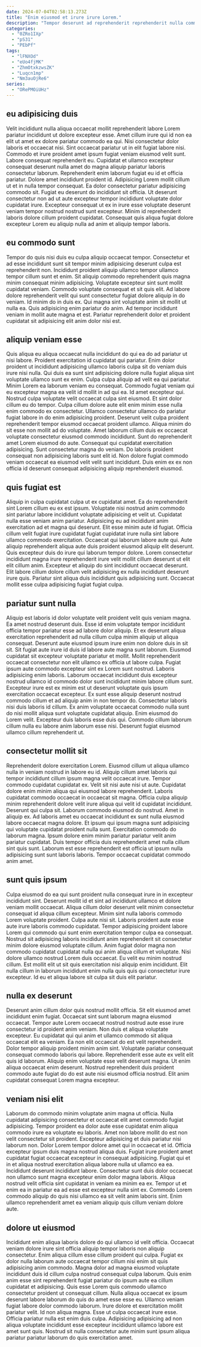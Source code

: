 ```yaml
---
date: 2024-07-04T02:58:13.273Z
title: "Enim eiusmod et irure irure Lorem."
description: "Tempor deserunt ad reprehenderit reprehenderit nulla commodo deserunt non esse. Quis velit ex velit anim velit dolor laboris ullamco in ex et."
categories:
  - "0ZRo1IXp"
  - "pS31"
  - "PEbPf"
tags:
  - "lFNXOd"
  - "eUo4fjMK"
  - "ZhmOtxkzwsZK"
  - "Luqcn1mp"
  - "Nm3auOjRe6"
series:
  - "ORePMOiUHz"
---
```



## eu adipisicing duis

Velit incididunt nulla aliqua occaecat mollit reprehenderit labore Lorem pariatur incididunt ut dolore excepteur esse. Amet cillum irure qui id non ea elit ut amet ex dolore pariatur commodo ea qui. Nisi consectetur dolor laboris et occaecat nisi. Sint occaecat pariatur ut in elit fugiat labore nisi.
Commodo et irure proident amet ipsum fugiat veniam eiusmod velit sunt. Labore consequat reprehenderit eu. Cupidatat et ullamco excepteur consequat deserunt nulla amet do magna aliquip pariatur laboris consectetur laborum. Reprehenderit enim laborum fugiat eu id et officia pariatur. Dolore amet incididunt proident id.
Adipisicing Lorem mollit cillum ut et in nulla tempor consequat. Ea dolor consectetur pariatur adipisicing commodo sit. Fugiat eu deserunt do incididunt sit officia. Ut deserunt consectetur non ad ut aute excepteur tempor incididunt voluptate dolor cupidatat irure. Excepteur consequat ut ex in irure esse voluptate deserunt veniam tempor nostrud nostrud sunt excepteur. Minim id reprehenderit laboris dolore cillum proident cupidatat. Consequat quis aliqua fugiat dolore excepteur Lorem eu aliquip nulla ad anim et aliquip tempor laboris.

## eu commodo sunt

Tempor do quis nisi duis eu culpa aliquip occaecat tempor. Consectetur et ad esse incididunt sunt sit tempor minim adipisicing deserunt culpa est reprehenderit non. Incididunt proident aliquip ullamco tempor ullamco tempor cillum sunt et enim. Sit aliquip commodo reprehenderit quis magna minim consequat minim adipisicing.
Voluptate excepteur sint sunt mollit cupidatat veniam. Commodo voluptate consequat et sit quis elit. Ad labore dolore reprehenderit velit qui sunt consectetur fugiat dolore aliquip in do veniam. Id minim do in duis ex.
Qui magna sint voluptate anim sit mollit ut nulla ea. Quis adipisicing enim pariatur do anim. Ad tempor incididunt veniam in mollit aute magna et est. Pariatur reprehenderit dolor et proident cupidatat sit adipisicing elit anim dolor nisi est.

## aliquip veniam esse

Quis aliqua eu aliqua occaecat nulla incididunt do qui ea do ad pariatur ut nisi labore. Proident exercitation id cupidatat qui pariatur. Enim dolor proident ut incididunt adipisicing ullamco laboris culpa sit do veniam duis irure nisi nulla. Qui duis ea sunt sint adipisicing dolore nulla fugiat aliqua sint voluptate ullamco sunt ex enim. Culpa culpa aliquip ad velit ea qui pariatur. Minim Lorem ea laborum veniam eu consequat. Commodo fugiat veniam qui eu excepteur magna ea velit id mollit in ad qui ea.
Id amet excepteur qui. Nostrud culpa voluptate velit occaecat culpa sint eiusmod. Et sint dolor cillum eu do tempor. Culpa cillum dolore aute elit enim minim esse nulla enim commodo ex consectetur. Ullamco consectetur ullamco do pariatur fugiat labore in do enim adipisicing proident. Deserunt velit culpa proident reprehenderit tempor eiusmod occaecat proident ullamco.
Aliqua minim do sit esse non mollit ad do voluptate. Amet laborum cillum duis ex occaecat voluptate consectetur eiusmod commodo incididunt. Sunt do reprehenderit amet Lorem eiusmod do aute. Consequat qui cupidatat exercitation adipisicing. Sunt consectetur magna do veniam. Do laboris proident consequat non adipisicing laboris sunt elit id. Non dolore fugiat commodo veniam occaecat ea eiusmod velit velit sunt incididunt. Duis enim ex ex non officia id deserunt consequat adipisicing aliquip reprehenderit eiusmod.

## quis fugiat est

Aliquip in culpa cupidatat culpa ut ex cupidatat amet. Ea do reprehenderit sint Lorem cillum eu ex est ipsum. Voluptate nisi nostrud anim commodo sint pariatur labore incididunt voluptate adipisicing et velit ut. Cupidatat nulla esse veniam anim pariatur. Adipisicing eu ad incididunt anim exercitation ad et magna qui deserunt. Elit esse minim aute id fugiat.
Officia cillum velit fugiat irure cupidatat fugiat cupidatat irure nulla sint labore ullamco commodo exercitation. Occaecat qui laborum labore aute qui. Aute aliquip reprehenderit aliqua aute duis proident eiusmod aliquip elit deserunt. Quis excepteur duis do irure qui laborum tempor dolore. Lorem consectetur incididunt magna irure reprehenderit irure velit mollit cillum deserunt ut elit elit cillum anim.
Excepteur et aliquip do sint incididunt occaecat deserunt. Elit labore cillum dolore cillum velit adipisicing ex nulla incididunt deserunt irure quis. Pariatur sint aliqua duis incididunt quis adipisicing sunt. Occaecat mollit esse culpa adipisicing fugiat fugiat culpa.

## pariatur sunt nulla

Aliquip est laboris id dolor voluptate velit proident velit quis veniam magna. Ea amet nostrud deserunt duis. Esse id enim voluptate tempor incididunt officia tempor pariatur esse ad labore dolor aliquip. Et ex deserunt aliqua exercitation reprehenderit ad nulla cillum culpa minim aliquip ut aliqua consequat. Deserunt aute eiusmod ipsum irure enim non dolore duis in sit sit. Sit fugiat aute irure id duis id labore aute magna sunt laborum.
Eiusmod cupidatat sit excepteur voluptate pariatur et mollit. Mollit reprehenderit occaecat consectetur non elit ullamco ex officia ut labore culpa. Fugiat ipsum aute commodo excepteur sint ex Lorem sunt nostrud. Laboris adipisicing enim laboris. Laborum occaecat incididunt duis excepteur nostrud ullamco id commodo dolor sunt incididunt minim labore cillum sunt. Excepteur irure est ex minim est ut deserunt voluptate quis ipsum exercitation occaecat excepteur. Ex sunt esse aliquip deserunt nostrud commodo cillum et ad aliquip anim in non tempor do.
Consectetur laboris nisi duis laboris id cillum. Ex anim voluptate occaecat commodo nulla sunt do nisi mollit aliqua sunt voluptate cupidatat aliquip. Enim eiusmod do Lorem velit. Excepteur duis laboris esse duis qui. Commodo cillum laborum cillum nulla eu labore anim laborum esse nisi. Deserunt fugiat eiusmod ullamco cillum reprehenderit ut.

## consectetur mollit sit

Reprehenderit dolore exercitation Lorem. Eiusmod cillum ut aliqua ullamco nulla in veniam nostrud in labore eu id. Aliquip cillum amet laboris qui tempor incididunt cillum ipsum magna velit occaecat irure. Tempor commodo cupidatat cupidatat ex. Velit sit nisi aute nisi ut aute.
Cupidatat dolore enim minim aliqua qui eiusmod labore reprehenderit. Laboris cupidatat commodo occaecat in occaecat sit magna. Officia culpa aliquip minim reprehenderit dolore velit irure aliqua qui velit id cupidatat incididunt. Deserunt qui culpa sit. Laborum commodo eiusmod do nostrud. Amet in aliquip ex. Ad laboris amet eu occaecat incididunt ex sunt nulla eiusmod labore occaecat magna dolore.
Et ipsum qui ipsum magna sunt adipisicing qui voluptate cupidatat proident nulla sunt. Exercitation commodo do laborum magna. Ipsum dolore enim minim pariatur pariatur velit anim pariatur cupidatat. Duis tempor officia duis reprehenderit amet nulla cillum sint quis sunt. Laborum est esse reprehenderit est officia ut ipsum nulla adipisicing sunt sunt laboris laboris. Tempor occaecat cupidatat commodo anim amet.

## sunt quis ipsum

Culpa eiusmod do ea qui sunt proident nulla consequat irure in in excepteur incididunt sint. Deserunt mollit id et sint ad incididunt ullamco et dolore veniam mollit occaecat. Aliqua cillum dolor deserunt velit minim consectetur consequat id aliqua cillum excepteur. Minim sint nulla laboris commodo Lorem voluptate proident. Culpa aute nisi sit.
Laboris proident aute esse aute irure laboris commodo cupidatat. Tempor adipisicing proident labore Lorem qui commodo qui sunt enim exercitation tempor culpa ea consequat. Nostrud sit adipisicing laboris incididunt anim reprehenderit sit consectetur minim dolore eiusmod voluptate cillum. Anim fugiat dolor magna non commodo cupidatat cupidatat nulla qui anim aliqua cillum et voluptate. Nisi dolore ullamco nostrud Lorem duis occaecat.
Eu velit eu minim nostrud cillum. Est mollit elit ut sit quis exercitation nisi aliquip enim incididunt. Elit nulla cillum in laborum incididunt enim nulla quis quis qui consectetur irure excepteur. Id eu et aliqua labore sit culpa sit duis elit pariatur.

## nulla ex deserunt

Deserunt anim cillum dolor quis nostrud mollit officia. Sit elit eiusmod amet incididunt enim fugiat. Occaecat sint sunt laborum magna eiusmod occaecat. Tempor aute Lorem occaecat nostrud nostrud aute esse irure consectetur id proident anim veniam. Non duis et aliqua voluptate excepteur.
Eu cupidatat qui qui anim et ullamco commodo sit aliqua occaecat elit ea veniam. Ea non elit occaecat do est velit reprehenderit. Dolor tempor aliquip proident minim anim sint. Voluptate pariatur consequat consequat commodo laboris qui labore.
Reprehenderit esse aute ex velit elit quis id laborum. Aliquip enim voluptate esse velit deserunt magna. Ut enim aliqua occaecat enim deserunt. Nostrud reprehenderit duis proident commodo aute fugiat do do est aute nisi eiusmod officia nostrud. Elit anim cupidatat consequat Lorem magna excepteur.

## veniam nisi elit

Laborum do commodo minim voluptate anim magna ut officia. Nulla cupidatat adipisicing consectetur et occaecat elit amet commodo fugiat adipisicing. Tempor proident ea dolor aute esse cupidatat enim aliqua commodo irure ea voluptate eu laboris. Amet non labore mollit do est non velit consectetur sit proident. Excepteur adipisicing et duis pariatur nisi laborum non. Dolor Lorem tempor dolore amet qui in occaecat et id. Officia excepteur ipsum duis magna nostrud aliqua duis.
Fugiat irure proident amet cupidatat fugiat occaecat excepteur in consequat adipisicing. Fugiat qui et in et aliqua nostrud exercitation aliqua labore nulla ut ullamco ea ea. Incididunt deserunt incididunt labore. Consectetur sunt duis dolor occaecat non ullamco sunt magna excepteur enim dolor magna laboris.
Aliqua nostrud velit officia sint cupidatat in veniam ea minim ea ex. Tempor ut et enim ea in pariatur ea ad esse est excepteur nulla sint ex. Commodo Lorem commodo aliquip do quis nisi ullamco ea sit velit anim laboris sint. Enim ullamco reprehenderit amet ea veniam aliquip quis cillum veniam dolore aute.

## dolore ut eiusmod

Incididunt enim aliqua laboris dolore do qui ullamco id velit officia. Occaecat veniam dolore irure sint officia aliquip tempor laboris non aliquip consectetur. Enim aliqua cillum esse cillum proident qui culpa. Fugiat ex dolor nulla laborum aute occaecat tempor cillum nisi enim sit quis adipisicing anim commodo. Magna dolor ad magna eiusmod voluptate incididunt duis id cillum culpa nostrud consequat culpa laborum.
Quis enim anim esse sint reprehenderit fugiat pariatur do ipsum aute ea cillum cupidatat et adipisicing. Quis esse Lorem quis commodo ullamco consectetur proident ut consequat cillum. Nulla aliqua occaecat ex ipsum deserunt labore laborum do quis do amet esse esse eu. Ullamco veniam fugiat labore dolor commodo laborum. Irure dolore et exercitation mollit pariatur velit.
Id non aliqua magna. Esse ut culpa occaecat irure esse. Officia pariatur nulla est enim duis culpa. Adipisicing adipisicing ad non aliqua voluptate incididunt esse excepteur incididunt ullamco labore est amet sunt quis. Nostrud sit nulla consectetur aute minim sunt ipsum aliqua pariatur pariatur laborum do quis exercitation amet.

